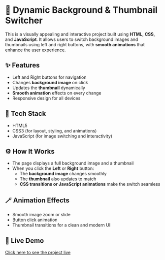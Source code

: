 # 🎨 Dynamic Background & Thumbnail Switcher

This is a visually appealing and interactive project built using **HTML**, **CSS**, and **JavaScript**. It allows users to switch background images and thumbnails using left and right buttons, with **smooth animations** that enhance the user experience.

## ✨ Features
- Left and Right buttons for navigation
- Changes **background image** on click
- Updates the **thumbnail** dynamically
- **Smooth animation** effects on every change
- Responsive design for all devices

## 🧰 Tech Stack
- HTML5
- CSS3 (for layout, styling, and animations)
- JavaScript (for image switching and interactivity)

## ⚙️ How It Works
- The page displays a full background image and a thumbnail
- When you click the **Left** or **Right** button:
  - The **background image** changes smoothly
  - The **thumbnail** also updates to match
  - **CSS transitions or JavaScript animations** make the switch seamless

## 🪄 Animation Effects
- Smooth image zoom or slide
- Button click animation
- Thumbnail transitions for a clean and modern UI

## 🔗 Live Demo
[Click here to see the project live](https://anshika-st.github.io/Slider-Image/)
